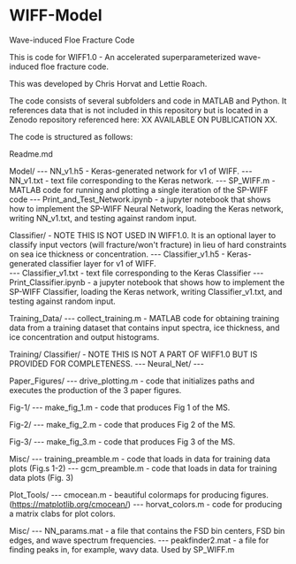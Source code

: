# WIFF-Model
 Wave-induced Floe Fracture Code

This is code for WIFF1.0 - An accelerated superparameterized wave-induced floe fracture code. 

This was developed by Chris Horvat and Lettie Roach. 

The code consists of several subfolders and code in MATLAB and Python. It references data that is not  included in this repository but is located in a Zenodo repository referenced here: XX AVAILABLE ON PUBLICATION XX. 

The code is structured as follows:

Readme.md

Model/
   --- NN_v1.h5 - Keras-generated network for v1 of WIFF. 
   --- NN_v1.txt - text file corresponding to the Keras network. 
   --- SP_WIFF.m - MATLAB code for running and plotting a single iteration of the SP-WIFF code
   --- Print_and_Test_Network.ipynb - a jupyter notebook that shows how to implement the SP-WIFF Neural Network, loading the Keras network, writing NN_v1.txt, and testing against random input. 

Classifier/ - NOTE THIS IS NOT USED IN WIFF1.0. It is an optional layer to classify input vectors (will fracture/won't fracture) in lieu of hard constraints on sea ice thickness or concentration. 
   --- Classifier_v1.h5 - Keras-generated classifier layer for v1 of WIFF.  
   --- Classifier_v1.txt - text file corresponding to the Keras Classifier
   --- Print_Classifier.ipynb - a jupyter notebook that shows how to implement the SP-WIFF Classifier, loading the Keras network, writing Classifier_v1.txt, and   testing against random input. 
   
Training_Data/ 
   --- collect_training.m - MATLAB code for obtaining training data from a training dataset that contains input spectra, ice thickness, and ice concentration and output histograms. 
   
Training/ 
   Classifier/ - NOTE THIS IS NOT A PART OF WIFF1.0 BUT IS PROVIDED FOR COMPLETENESS. 
      --- 
   Neural_Net/
      ---

Paper_Figures/
   --- drive_plotting.m - code that initializes paths and executes the production of the 3 paper figures. 
   
   Fig-1/
      --- make_fig_1.m - code that produces Fig 1 of the MS. 
   
   Fig-2/
      --- make_fig_2.m - code that produces Fig 2 of the MS. 
   
   Fig-3/
      --- make_fig_3.m - code that produces Fig 3 of the MS. 
   
   Misc/
      --- training_preamble.m - code that loads in data for training data plots (Fig.s 1-2)
      --- gcm_preamble.m - code that loads in data for training data plots (Fig. 3) 
   
   Plot_Tools/
      --- cmocean.m - beautiful colormaps for producing figures. (https://matplotlib.org/cmocean/)
      --- horvat_colors.m - code for producing a matrix clabs for plot colors. 
      
Misc/
   --- NN_params.mat - a file that contains the FSD bin centers, FSD bin edges, and wave spectrum frequencies. 
   --- peakfinder2.mat - a file for finding peaks in, for example, wavy data. Used by SP_WIFF.m

